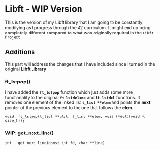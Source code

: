 # Libft - WIP Version

This is the version of my Libft library that I am going to be constantly modifying as I progress through the 42 curriculum.
It might end up being completely different compared to what was originally required in the `Libft Project`

## Additions

This part will address the changes that I have included since I turned in the original **Libft Library**

### ft_lstpop()

I have added the **`ft_lstpop`** function which just adds some more functionality to the original **`ft_lstdelone`** and **`ft_lstdel`** functions. It removes one element of the linked list **`t_list **elem`** and points the **next** pointer of the previous element to the one that follows the **elem**.
```
void  ft_lstpop(t_list **alst, t_list **elem, void (*del)(void *, size_t));
```

### WIP: get_next_line()

```
int   get_next_line(const int fd, char **line)
```
